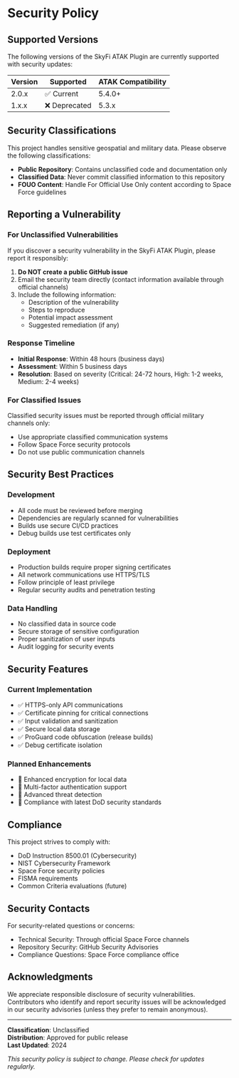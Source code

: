 # Security Policy

## Supported Versions

The following versions of the SkyFi ATAK Plugin are currently supported with security updates:

| Version | Supported          | ATAK Compatibility |
| ------- | ------------------ | ------------------ |
| 2.0.x   | ✅ Current        | 5.4.0+             |
| 1.x.x   | ❌ Deprecated     | 5.3.x              |

## Security Classifications

This project handles sensitive geospatial and military data. Please observe the following classifications:

- **Public Repository**: Contains unclassified code and documentation only
- **Classified Data**: Never commit classified information to this repository
- **FOUO Content**: Handle For Official Use Only content according to Space Force guidelines

## Reporting a Vulnerability

### For Unclassified Vulnerabilities

If you discover a security vulnerability in the SkyFi ATAK Plugin, please report it responsibly:

1. **Do NOT create a public GitHub issue**
2. Email the security team directly (contact information available through official channels)
3. Include the following information:
   - Description of the vulnerability
   - Steps to reproduce
   - Potential impact assessment
   - Suggested remediation (if any)

### Response Timeline
- **Initial Response**: Within 48 hours (business days)
- **Assessment**: Within 5 business days
- **Resolution**: Based on severity (Critical: 24-72 hours, High: 1-2 weeks, Medium: 2-4 weeks)

### For Classified Issues

Classified security issues must be reported through official military channels only:
- Use appropriate classified communication systems
- Follow Space Force security protocols
- Do not use public communication channels

## Security Best Practices

### Development
- All code must be reviewed before merging
- Dependencies are regularly scanned for vulnerabilities
- Builds use secure CI/CD practices
- Debug builds use test certificates only

### Deployment
- Production builds require proper signing certificates
- All network communications use HTTPS/TLS
- Follow principle of least privilege
- Regular security audits and penetration testing

### Data Handling
- No classified data in source code
- Secure storage of sensitive configuration
- Proper sanitization of user inputs
- Audit logging for security events

## Security Features

### Current Implementation
- ✅ HTTPS-only API communications
- ✅ Certificate pinning for critical connections
- ✅ Input validation and sanitization
- ✅ Secure local data storage
- ✅ ProGuard code obfuscation (release builds)
- ✅ Debug certificate isolation

### Planned Enhancements
- 🔄 Enhanced encryption for local data
- 🔄 Multi-factor authentication support
- 🔄 Advanced threat detection
- 🔄 Compliance with latest DoD security standards

## Compliance

This project strives to comply with:
- DoD Instruction 8500.01 (Cybersecurity)
- NIST Cybersecurity Framework
- Space Force security policies
- FISMA requirements
- Common Criteria evaluations (future)

## Security Contacts

For security-related questions or concerns:
- Technical Security: Through official Space Force channels
- Repository Security: GitHub Security Advisories
- Compliance Questions: Space Force compliance office

## Acknowledgments

We appreciate responsible disclosure of security vulnerabilities. Contributors who identify and report security issues will be acknowledged in our security advisories (unless they prefer to remain anonymous).

---

**Classification**: Unclassified  
**Distribution**: Approved for public release  
**Last Updated**: 2024  

*This security policy is subject to change. Please check for updates regularly.*